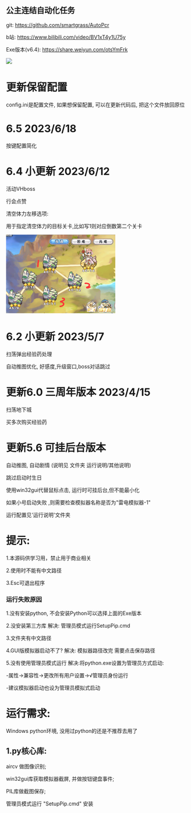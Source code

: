 ## 公主连结自动化任务

git: https://github.com/smartgrass/AutoPcr

b站: https://www.bilibili.com/video/BV1xT4y1U75y

Exe版本(v6.4): https://share.weiyun.com/otsYmFrk

<img src="https://github.com/smartgrass/AutoPcr/blob/main/png/Top.png" width= "500"/>

# 更新保留配置

config.ini是配置文件, 如果想保留配置, 可以在更新代码后, 把这个文件放回原位

# 6.5  2023/6/18

按键配置简化

# 6.4 小更新  2023/6/12
活动VHboss

行会点赞

清空体力左移选项:

用于指定清空体力的目标关卡,比如写1则对应倒数第二个关卡

<img src="https://github.com/smartgrass/AutoPcr/blob/main/png/MoveLeft.png" width= "300"/>

# 6.2 小更新  2023/5/7

扫荡弹出经验药处理

自动推图优化, 好感度,升级窗口,boss对话跳过


# 更新6.0 三周年版本 2023/4/15

扫荡地下城

买多次购买经验药

# 更新5.6 可挂后台版本

自动推图, 自动剧情 (说明见 文件夹 运行说明/其他说明)

跳过启动时生日

使用win32gui代替鼠标点击, 运行时可挂后台,但不能最小化

如果小号启动失败 ,则需要检查模拟器名称是否为"雷电模拟器-1"

运行配置见'运行说明'文件夹


# 提示:

1.本源码供学习用，禁止用于商业相关

2.使用时不能有中文路径

3.Esc可退出程序

### 运行失败原因

1.没有安装python, 不会安装Python可以选择上面的Exe版本

2.没安装第三方库 解决: 管理员模式运行SetupPip.cmd

3.文件夹有中文路径

4.GUI版模拟器启动不了?  解决: 模拟器路径改完 需要点击保存路径

5.没有使用管理员模式运行 解决:将python.exe设置为管理员方式启动:

-属性->兼容性->更改所有用户设置->√管理员身份运行

-建议模拟器启动也设为管理员模拟式启动


# 运行需求:
Windows
python环境, 没用过python的还是不推荐去用了


## 1.py核心库:

 aircv 做图像识别;

 win32gui库获取模拟器截屏, 并做按钮键盘事件;

 PIL库做截图保存;

管理员模式运行 "SetupPip.cmd" 安装


